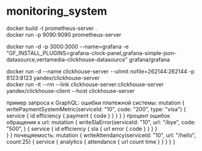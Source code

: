 # monitoring_system  

docker build -t prometheus-server .  
docker run -p 9090:9090 prometheus-server    
  
docker run -d -p 3000:3000 --name=grafana -e "GF_INSTALL_PLUGINS=grafana-clock-panel,grafana-simple-json-datasource,vertamedia-clickhouse-datasource" grafana/grafana  

docker run -d --name clickhouse-server --ulimit nofile=262144:262144 -p 8123:8123 yandex/clickhouse-server  
docker run -it --rm --link clickhouse-server:clickhouse-server yandex/clickhouse-client --host clickhouse-server


пример запроса к GraphQL:
ошибки платежной системы:
mutation {
  writePaymentSystemMetric(serviceId: "10", code: "200", type: "visa") {
  	service {
  		id
      efficiency {
        payment {
          code
        }
      }
    }
  }
}
процент ошибок обращения к url:
mutation {
  writeSlaError(serviceId: "10", url: "/bye", code: "500", ) {
  	service {
      id
      efficiency {
        sla {
          url
          error {
            code
          }
        }
      }
    }  
  }
}
почещяемость:
mutation {
  writeAttendancy(serviceId: "10", url: "/hello", count:25) {
    service {
      analytics {
        attendance {
          url
          count
          time
        }
      }
    }
  }
}